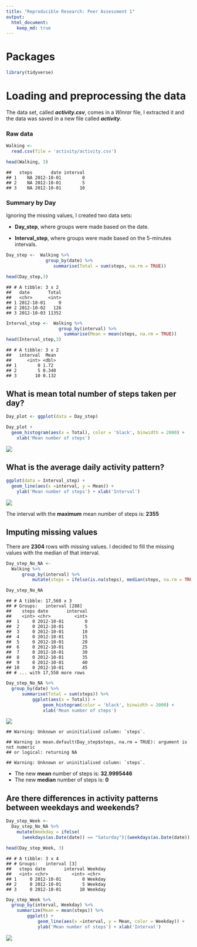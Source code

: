 ```yaml
---
title: "Reproducible Research: Peer Assessment 1"
output: 
  html_document:
    keep_md: true
---
```


# Packages 

```r
library(tidyverse)
```
# Loading and preprocessing the data
The data set, called __*activity.csv*__, comes in a *Winrar* file, I extracted it and the data was saved in a new file called __*activity*__.

### Raw data


```r
Walking <- 
  read.csv(file = 'activity/activity.csv')

head(Walking, 3)
```

```
##   steps       date interval
## 1    NA 2012-10-01        0
## 2    NA 2012-10-01        5
## 3    NA 2012-10-01       10
```

### Summary by Day
Ignoring the missing values, I created two data sets: 

  * **Day_step**, where groups were made based on the date.
  
  * **Interval_step**, where groups were made based on the 5-minutes intervals.



```r
Day_step <-  Walking %>% 
               group_by(date) %>% 
                  summarise(Total = sum(steps, na.rm = TRUE))

head(Day_step,3)
```

```
## # A tibble: 3 x 2
##   date       Total
##   <chr>      <int>
## 1 2012-10-01     0
## 2 2012-10-02   126
## 3 2012-10-03 11352
```

```r
Interval_step <-  Walking %>% 
                    group_by(interval) %>% 
                      summarise(Mean = mean(steps, na.rm = TRUE))
head(Interval_step,3)
```

```
## # A tibble: 3 x 2
##   interval  Mean
##      <int> <dbl>
## 1        0 1.72 
## 2        5 0.340
## 3       10 0.132
```
## What is mean total number of steps taken per day?

```r
Day_plot <- ggplot(data = Day_step)

Day_plot + 
  geom_histogram(aes(x = Total), color = 'black', binwidth = 2000) +
    xlab('Mean number of steps')
```

![](PA1_template_files/figure-html/Plot1-1.png)<!-- -->

## What is the average daily activity pattern?

```r
ggplot(data = Interval_step) +
  geom_line(aes(x =interval, y = Mean)) +
    ylab('Mean number of steps') + xlab('Interval')
```

![](PA1_template_files/figure-html/Plot2-1.png)<!-- -->

The interval with the **maximum** mean number of steps is: **2355** 



## Imputing missing values

There are **2304** rows with missing values. I decided to fill the missing values with the median of that interval. 

```r
Day_step_No_NA <-  
  Walking %>%     
      group_by(interval) %>% 
          mutate(steps = ifelse(is.na(steps), median(steps, na.rm = TRUE),                     steps)) 

Day_step_No_NA
```

```
## # A tibble: 17,568 x 3
## # Groups:   interval [288]
##    steps date       interval
##    <int> <chr>         <int>
##  1     0 2012-10-01        0
##  2     0 2012-10-01        5
##  3     0 2012-10-01       10
##  4     0 2012-10-01       15
##  5     0 2012-10-01       20
##  6     0 2012-10-01       25
##  7     0 2012-10-01       30
##  8     0 2012-10-01       35
##  9     0 2012-10-01       40
## 10     0 2012-10-01       45
## # ... with 17,558 more rows
```


```r
Day_step_No_NA %>%
  group_by(date) %>% 
      summarise(Total = sum(steps)) %>%
          ggplot(aes(x = Total)) + 
              geom_histogram(color = 'black', binwidth = 2000) +
              xlab('Mean number of steps')
```

![](PA1_template_files/figure-html/Plot3-1.png)<!-- -->

```
## Warning: Unknown or uninitialised column: `steps`.
```

```
## Warning in mean.default(Day_step$steps, na.rm = TRUE): argument is not numeric
## or logical: returning NA
```

```
## Warning: Unknown or uninitialised column: `steps`.
```
  * The new **mean** number of steps is: **32.9995446**
  * The new **median** number of steps is: **0**


## Are there differences in activity patterns between weekdays and weekends?


```r
Day_step_Week <-
  Day_step_No_NA %>%
    mutate(Weekday = ifelse(
      (weekdays(as.Date(date)) == "Saturday")|(weekdays(as.Date(date)) == "Sunday"), 'Weekend', 'Weekday'))

head(Day_step_Week, 3)
```

```
## # A tibble: 3 x 4
## # Groups:   interval [3]
##   steps date       interval Weekday
##   <int> <chr>         <int> <chr>  
## 1     0 2012-10-01        0 Weekday
## 2     0 2012-10-01        5 Weekday
## 3     0 2012-10-01       10 Weekday
```

```r
Day_step_Week %>%
  group_by(interval, Weekday) %>%
    summarize(Mean = mean(steps)) %>%
        ggplot() +
            geom_line(aes(x =interval, y = Mean, color = Weekday)) +
            ylab('Mean number of steps') + xlab('Interval')
```

![](PA1_template_files/figure-html/unnamed-chunk-5-1.png)<!-- -->
